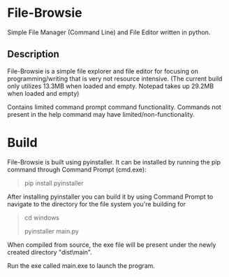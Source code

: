 # File-Browsie
Simple File Manager (Command Line) and File Editor written in python.

## Description
File-Browsie is a simple file explorer and file editor for focusing on programming/writing that is very not resource intensive. (The current build only utilizes 13.3MB when loaded and empty. Notepad takes up 29.2MB when loaded and empty)

Contains limited command prompt command functionality. Commands not present in the help command may have limited/non-functionality.

# Build
File-Browsie is built using pyinstaller.
It can be installed by running the pip command through Command Prompt (cmd.exe):

> pip install pyinstaller

After installing pyinstaller you can build it by using Command Prompt to navigate to the directory for the file system you're building for

> cd windows
> 
> pyinstaller main.py

When compiled from source, the exe file will be present under the newly created directory "dist\main".

Run the exe called main.exe to launch the program.
